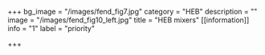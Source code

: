 +++
bg_image = "/images/fend_fig7.jpg"
category = "HEB"
description = ""
image = "/images/fend_fig10_left.jpg"
title = "HEB mixers"
[[information]]
info = "1"
label = "priority"

+++
